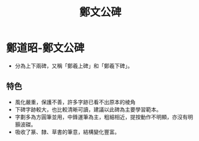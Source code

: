 ﻿---
title: '鄭文公碑'
tags: ['鄭道昭', '碑刻', '楷書']
order: 6
---
# 鄭道昭-鄭文公碑
* 分為上下兩碑，又稱「鄭羲上碑」和「鄭羲下碑」。

## 特色
* 風化嚴重，保護不善，許多字跡已看不出原本的棱角
* 下碑字跡較大，也比較清晰可讀，建議以此碑為主要學習範本。
* 字劃多為方圓筆並用，中鋒運筆為主，粗細相近，提按動作不明顯，亦沒有明顥波磔。
* 吸收了篆、隸、草書的筆意，結構變化豐富。